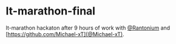 # It-marathon-final

It-marathon hackaton after 9 hours of work with [@Rantonium](https://github.com/Rantonium) and  [https://github.com/Michael-xT](@Michael-xT).
